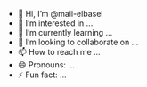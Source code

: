 - 👋 Hi, I’m @maii-elbasel
- 👀 I’m interested in ...
- 🌱 I’m currently learning ...
- 💞️ I’m looking to collaborate on ...
- 📫 How to reach me ...
- 😄 Pronouns: ...
- ⚡ Fun fact: ...

<!---
maii-elbasel/maii-elbasel is a ✨ special ✨ repository because its `README.md` (this file) appears on your GitHub profile.
You can click the Preview link to take a look at your changes.
--->
